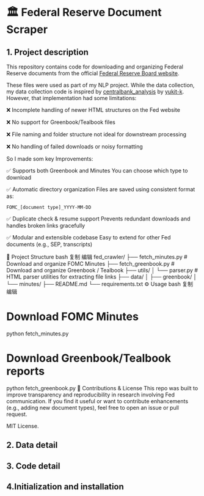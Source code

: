 # 🏛️ Federal Reserve Document Scraper

## 1. Project description

This repository contains code for downloading and organizing Federal Reserve documents from the official [Federal Reserve Board website](https://www.federalreserve.gov/monetarypolicy/fomc_historical_year.htm).

These files were used as part of my NLP project. While the data collection, my data collection code is inspired by [centralbank_analysis](https://github.com/yukit-k/centralbank_analysis) by [yukit-k](https://github.com/yukit-k). 
However, that implementation had some limitations:

❌ Incomplete handling of newer HTML structures on the Fed website

❌ No support for Greenbook/Tealbook files

❌ File naming and folder structure not ideal for downstream processing

❌ No handling of failed downloads or noisy formatting


So I made som key Improvements:

✅ Supports both Greenbook and Minutes	You can choose which type to download

✅ Automatic directory organization	Files are saved using consistent format as:
```
FOMC_[document type]_YYYY-MM-DD
```
✅ Duplicate check & resume support	Prevents redundant downloads and handles broken links gracefully

✅ Modular and extensible codebase	Easy to extend for other Fed documents (e.g., SEP, transcripts)

📁 Project Structure
bash
复制
编辑
fed_crawler/
├── fetch_minutes.py          # Download and organize FOMC Minutes
├── fetch_greenbook.py        # Download and organize Greenbook / Tealbook
├── utils/
│   └── parser.py             # HTML parser utilities for extracting file links
├── data/
│   ├── greenbook/
│   └── minutes/
├── README.md
└── requirements.txt
⚙️ Usage
bash
复制
编辑
# Download FOMC Minutes
python fetch_minutes.py

# Download Greenbook/Tealbook reports
python fetch_greenbook.py
🤝 Contributions & License
This repo was built to improve transparency and reproducibility in research involving Fed communication.
If you find it useful or want to contribute enhancements (e.g., adding new document types), feel free to open an issue or pull request.

MIT License.

## 2. Data detail

## 3. Code detail

## 4.Initialization and installation

